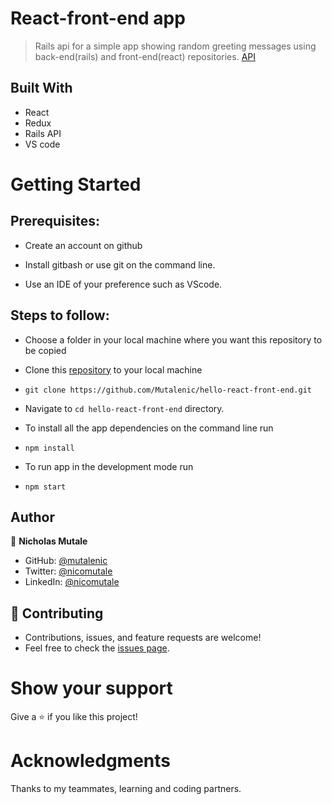 # React-front-end app
> Rails api for a simple app showing random greeting messages using back-end(rails) and front-end(react) repositories.
> [API](https://github.com/Mutalenic/hello-rails-back-end)
## Built With

- React
- Redux
- Rails API
- VS code

# Getting Started

## Prerequisites:


- Create an account on github

- Install gitbash or use git on the command line.

- Use an IDE of your preference such as VScode.

## Steps to follow:

- Choose a folder in your local machine where you want this repository to be copied

- Clone this [repository](https://github.com/Mutalenic/hello-react-front-end.git) to your local machine 
- ```
  git clone https://github.com/Mutalenic/hello-react-front-end.git
  ```

- Navigate to `cd hello-react-front-end`  directory.

- To install all the app dependencies on the command line run
- ```
  npm install
  ``` 
- To run app in the development mode run 
- ```
  npm start
  ```

## Author

👤 **Nicholas Mutale**

- GitHub: [@mutalenic](https://github.com/Mutalenic)
- Twitter: [@nicomutale](https://twitter.com/nicomutale)
- LinkedIn: [@nicomutale](https://www.linkedin.com/in/nicomutale/)


## 🤝 Contributing
- Contributions, issues, and feature requests are welcome!
- Feel free to check the [issues page](https://github.com/Mutalenic/hello-react-front-end/issues).

# Show your support
Give a ⭐ if you like this project!

# Acknowledgments
Thanks to my teammates, learning and coding partners.
